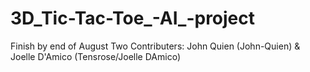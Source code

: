 # 3D_Tic-Tac-Toe_-AI_-project
Finish by end of August
Two Contributers:
John Quien (John-Quien) & Joelle D'Amico (Tensrose/Joelle DAmico)
